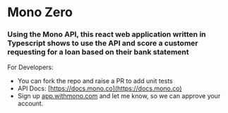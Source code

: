 
# Mono Zero

### Using the Mono API, this react web application written in Typescript shows to use the API and score a customer requesting for a loan based on their bank statement

For Developers:

- You can fork the repo and raise a PR to add unit tests
- API Docs: [https://docs.mono.co](https://docs.mono.co)
- Sign up [app.withmono.com](http://app.withmono.com) and let me know, so we can approve your account.
